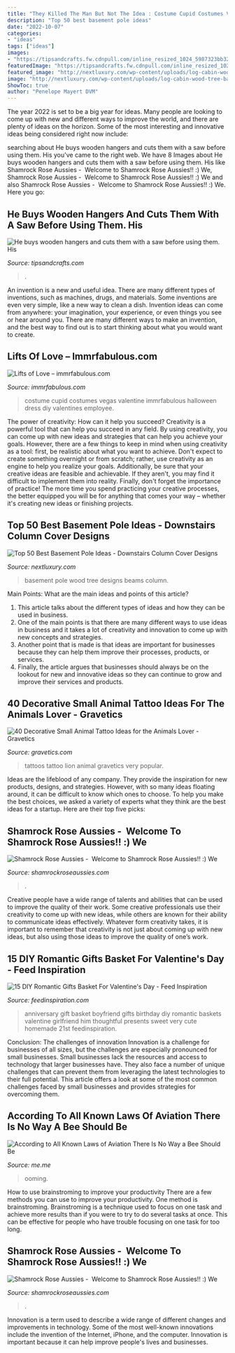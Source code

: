 ```yaml
---
title: "They Killed The Man But Not The Idea : Costume Cupid Costumes Vegas Valentine Immrfabulous Halloween Dress Diy Valentines Employee"
description: "Top 50 best basement pole ideas"
date: "2022-10-07"
categories:
- "ideas"
tags: ["ideas"]
images:
- "https://tipsandcrafts.fw.cdnpull.com/inline_resized_1024_5987323bb32e1_214457.jpg"
featuredImage: "https://tipsandcrafts.fw.cdnpull.com/inline_resized_1024_5987323bb32e1_214457.jpg"
featured_image: "http://nextluxury.com/wp-content/uploads/log-cabin-wood-tree-basement-pole-ideas.jpg"
image: "http://nextluxury.com/wp-content/uploads/log-cabin-wood-tree-basement-pole-ideas.jpg"
ShowToc: true
author: "Penelope Mayert DVM"
---
```



The year 2022 is set to be a big year for ideas. Many people are looking to come up with new and different ways to improve the world, and there are plenty of ideas on the horizon. Some of the most interesting and innovative ideas being considered right now include: 

	

		
searching about He buys wooden hangers and cuts them with a saw before using them. His you've came to the right web. We have 8 Images about He buys wooden hangers and cuts them with a saw before using them. His like Shamrock Rose Aussies - ﻿﻿﻿ Welcome to Shamrock Rose Aussies!! :) We, Shamrock Rose Aussies - ﻿﻿﻿ Welcome to Shamrock Rose Aussies!! :) We and also Shamrock Rose Aussies - ﻿﻿﻿ Welcome to Shamrock Rose Aussies!! :) We. Here you go:
		
    
## He Buys Wooden Hangers And Cuts Them With A Saw Before Using Them. His

<img loading=lazy src="https://tipsandcrafts.fw.cdnpull.com/inline_resized_1024_5987323bb32e1_214457.jpg" onerror="this.onerror=null;this.src='https://tse3.mm.bing.net/th?id=OIP.wsuBN84wGwOACnUWBBDWOAHaLT&amp;pid=15.1';" alt="He buys wooden hangers and cuts them with a saw before using them. His">

_Source: tipsandcrafts.com_

>. 

	

An invention is a new and useful idea. There are many different types of inventions, such as machines, drugs, and materials. Some inventions are even very simple, like a new way to clean a dish. Invention ideas can come from anywhere: your imagination, your experience, or even things you see or hear around you. There are many different ways to make an invention, and the best way to find out is to start thinking about what you would want to create.

    
## Lifts Of Love – Immrfabulous.com

<img loading=lazy src="http://immrfabulous.com/wp-content/uploads/2013/01/cupid-costume.jpg" onerror="this.onerror=null;this.src='https://tse1.mm.bing.net/th?id=OIP.YVoIsSYYaphwNvWBNA876gHaJ4&amp;pid=15.1';" alt="Lifts of Love – immrfabulous.com">

_Source: immrfabulous.com_

>costume cupid costumes vegas valentine immrfabulous halloween dress diy valentines employee. 

	

The power of creativity: How can it help you succeed?
Creativity is a powerful tool that can help you succeed in any field. By using creativity, you can come up with new ideas and strategies that can help you achieve your goals. However, there are a few things to keep in mind when using creativity as a tool: first, be realistic about what you want to achieve. Don't expect to create something overnight or from scratch; rather, use creativity as an engine to help you realize your goals. Additionally, be sure that your creative ideas are feasible and achievable. If they aren't, you may find it difficult to implement them into reality. Finally, don't forget the importance of practice! The more time you spend practicing your creative processes, the better equipped you will be for anything that comes your way – whether it's creating new ideas or finishing projects.

    
## Top 50 Best Basement Pole Ideas - Downstairs Column Cover Designs

<img loading=lazy src="http://nextluxury.com/wp-content/uploads/log-cabin-wood-tree-basement-pole-ideas.jpg" onerror="this.onerror=null;this.src='https://tse4.mm.bing.net/th?id=OIP.RUfi0SUd3M7cX6ERsKo1qwHaHa&amp;pid=15.1';" alt="Top 50 Best Basement Pole Ideas - Downstairs Column Cover Designs">

_Source: nextluxury.com_

>basement pole wood tree designs beams column. 

	

Main Points: What are the main ideas and points of this article?
1. This article talks about the different types of ideas and how they can be used in business.
2. One of the main points is that there are many different ways to use ideas in business and it takes a lot of creativity and innovation to come up with new concepts and strategies.
3. Another point that is made is that ideas are important for businesses because they can help them improve their processes, products, or services.
4. Finally, the article argues that businesses should always be on the lookout for new and innovative ideas so they can continue to grow and improve their services and products.

    
## 40 Decorative Small Animal Tattoo Ideas For The Animals Lover - Gravetics

<img loading=lazy src="https://www.gravetics.com/wp-content/uploads/2017/08/Lion-Tattoos-for-Girls.jpg" onerror="this.onerror=null;this.src='https://tse4.mm.bing.net/th?id=OIP.AZ07FeskroETmlRSgpZc8QHaIu&amp;pid=15.1';" alt="40 Decorative Small Animal Tattoo Ideas for the Animals Lover - Gravetics">

_Source: gravetics.com_

>tattoos tattoo lion animal gravetics very popular. 

	

Ideas are the lifeblood of any company. They provide the inspiration for new products, designs, and strategies. However, with so many ideas floating around, it can be difficult to know which ones to choose. To help you make the best choices, we asked a variety of experts what they think are the best ideas for a startup. Here are their top five picks: 

    
## Shamrock Rose Aussies - ﻿﻿﻿ Welcome To Shamrock Rose Aussies!! :) We

<img loading=lazy src="http://shamrockroseaussies.com/yahoo_site_admin/assets/images/DSC_0156.176182102_std.JPG" onerror="this.onerror=null;this.src='https://tse2.mm.bing.net/th?id=OIP.ifTglChDwh_WkXReo-eugQHaE9&amp;pid=15.1';" alt="Shamrock Rose Aussies - ﻿﻿﻿ Welcome to Shamrock Rose Aussies!! :) We">

_Source: shamrockroseaussies.com_

>. 

	

Creative people have a wide range of talents and abilities that can be used to improve the quality of their work. Some creative professionals use their creativity to come up with new ideas, while others are known for their ability to communicate ideas effectively. Whatever form creativity takes, it is important to remember that creativity is not just about coming up with new ideas, but also using those ideas to improve the quality of one’s work.

    
## 15 DIY Romantic Gifts Basket For Valentine&#039;s Day - Feed Inspiration

<img loading=lazy src="http://feedinspiration.com/wp-content/uploads/2017/01/basket-for-your-valentine.jpg" onerror="this.onerror=null;this.src='https://tse1.mm.bing.net/th?id=OIP.d14FbnFmLnZVHP4WNbbPBgHaJ3&amp;pid=15.1';" alt="15 DIY Romantic Gifts Basket For Valentine&#039;s Day - Feed Inspiration">

_Source: feedinspiration.com_

>anniversary gift basket boyfriend gifts birthday diy romantic baskets valentine girlfriend him thoughtful presents sweet very cute homemade 21st feedinspiration. 

	

Conclusion: The challenges of innovation
Innovation is a challenge for businesses of all sizes, but the challenges are especially pronounced for small businesses. Small businesses lack the resources and access to technology that larger businesses have. They also face a number of unique challenges that can prevent them from leveraging the latest technologies to their full potential. This article offers a look at some of the most common challenges faced by small businesses and provides strategies for overcoming them.

    
## According To All Known Laws Of Aviation There Is No Way A Bee Should Be

<img loading=lazy src="https://pics.me.me/thumb_according-to-all-known-laws-of-aviation-there-is-no-64163268.png" onerror="this.onerror=null;this.src='https://tse4.mm.bing.net/th?id=OIP.7J7soJ7G8paFReBimnsxbgAAAA&amp;pid=15.1';" alt="According to All Known Laws of Aviation There Is No Way a Bee Should Be">

_Source: me.me_

>ooming. 

	

How to use brainstroming to improve your productivity
There are a few methods you can use to improve your productivity. One method is brainstroming. Brainstroming is a technique used to focus on one task and achieve more results than if you were to try to do several tasks at once. This can be effective for people who have trouble focusing on one task for too long.

    
## Shamrock Rose Aussies - ﻿﻿﻿ Welcome To Shamrock Rose Aussies!! :) We

<img loading=lazy src="http://shamrockroseaussies.com/yahoo_site_admin/assets/images/DSC_0060.153162205_std.JPG" onerror="this.onerror=null;this.src='https://tse1.mm.bing.net/th?id=OIP.RoeRd194dl9Idv95lcpVYQHaFI&amp;pid=15.1';" alt="Shamrock Rose Aussies - ﻿﻿﻿ Welcome to Shamrock Rose Aussies!! :) We">

_Source: shamrockroseaussies.com_

>. 

	

Innovation is a term used to describe a wide range of different changes and improvements in technology. Some of the most well-known innovations include the invention of the Internet, iPhone, and the computer. Innovation is important because it can help improve people's lives and businesses.


